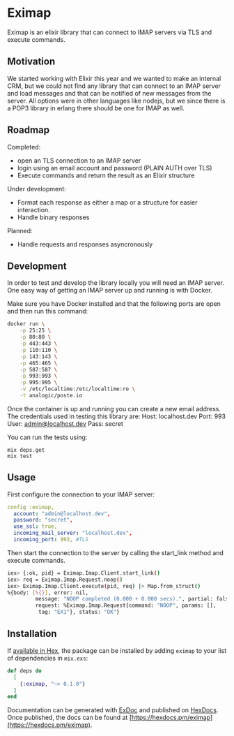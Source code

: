 # Eximap

Eximap is an elixir library that can connect to IMAP servers via TLS and execute commands.

## Motivation

We started working with Elixir this year and we wanted to make an internal CRM, but we could not find any library
that can connect to an IMAP server and load messages and that can be notified of new messages from the server.
All options were in other languages like nodejs, but we since there is a POP3 library in erlang there should be one
for IMAP as well.

## Roadmap

Completed:
- open an TLS connection to an IMAP server
- login using an email account and password (PLAIN AUTH over TLS)
- Execute commands and return the result as an Elixir structure

Under development:
- Format each response as either a map or a structure for easier interaction.
- Handle binary responses

Planned:
- Handle requests and responses asyncronously

## Development

In order to test and develop the library locally you will need an IMAP server.
One easy way of getting an IMAP server up and running is with Docker.

Make sure you have Docker installed and that the following ports are open and then run this command:
```sh
docker run \
    -p 25:25 \
    -p 80:80 \
    -p 443:443 \
    -p 110:110 \
    -p 143:143 \
    -p 465:465 \
    -p 587:587 \
    -p 993:993 \
    -p 995:995 \
    -v /etc/localtime:/etc/localtime:ro \
    -t analogic/poste.io
```

Once the container is up and running you can create a new email address.
The credentials used in testing this library are:
Host: localhost.dev
Port: 993
User: admin@localhost.dev
Pass: secret

You can run the tests using:
```
mix deps.get
mix test
```

## Usage

First configure the connection to your IMAP server:

```yaml
config :eximap,
  account: "admin@localhost.dev",
  password: "secret",
  use_ssl: true,
  incoming_mail_server: "localhost.dev",
  incoming_port: 993, #TLS
```

Then start the connection to the server by calling the start_link method and execute commands.

```bash
iex> {:ok, pid} = Eximap.Imap.Client.start_link()
iex> req = Eximap.Imap.Request.noop()
iex> Eximap.Imap.Client.execute(pid, req) |> Map.from_struct()
%{body: [%{}], error: nil,
         message: "NOOP completed (0.000 + 0.000 secs).", partial: false,
         request: %Eximap.Imap.Request{command: "NOOP", params: [],
          tag: "EX1"}, status: "OK"}
```

## Installation

If [available in Hex](https://hex.pm/docs/publish), the package can be installed
by adding `eximap` to your list of dependencies in `mix.exs`:

```elixir
def deps do
  [
    {:eximap, "~> 0.1.0"}
  ]
end
```

Documentation can be generated with [ExDoc](https://github.com/elixir-lang/ex_doc)
and published on [HexDocs](https://hexdocs.pm). Once published, the docs can
be found at [https://hexdocs.pm/eximap](https://hexdocs.pm/eximap).

